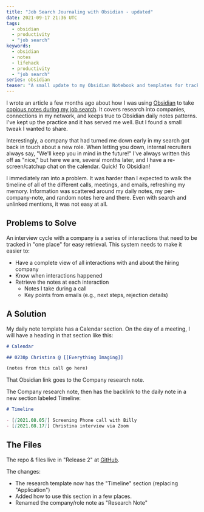 ```yaml
---
title: "Job Search Journaling with Obsidian - updated"
date: 2021-09-17 21:36 UTC
tags:
  - obsidian
  - productivity
  - "job search"
keywords:
  - obsidian
  - notes
  - lifehack
  - productivity
  - "job search"
series: obsidian
teaser: "A small update to my Obsidian Notebook and templates for tracking a job search"
---
```


[gh]: https://github.com/infews/job_search_in_obsidian/releases
[obs]: https://obsidian.md
[jobs]: /my-obsidian-for-a-job-search/

I wrote an article a few months ago about how I was using [Obsidian][obs] to take [copious notes during my job search][jobs]. It covers research into companies, connections in my network, and keeps true to Obsidian daily notes patterns. I've kept up the practice and it has served me well. But I found a small tweak I wanted to share.

Interestingly, a company that had turned me down early in my search got back in touch about a new role. When letting you down, internal recruiters always say, "We'll keep you in mind in the future!" I've always written this off as "nice," but here we are, several months later, and I have a re-screen/catchup chat on the calendar. Quick! To Obsidian!

I immediately ran into a problem. It was harder than I expected to walk the timeline of all of the different calls, meetings, and emails, refreshing my memory. Information was scattered around my daily notes, my per-company-note, and random notes here and there. Even with search and unlinked mentions, it was not easy at all.

## Problems to Solve

An interview cycle with a company is a series of interactions that need to be tracked in "one place" for easy retrieval. This system needs to make it easier to:

- Have a complete view of all interactions with and about the hiring company
- Know when interactions happened
- Retrieve the notes at each interaction
  - Notes I take during a call
  - Key points from emails (e.g., next steps, rejection details)
  
## A Solution

My daily note template has a Calendar section. On the day of a meeting, I will have a heading in that section like this:

```markdown
# Calendar

## 0230p Christina @ [[Everything Imaging]]

(notes from this call go here)
```

That Obsidian link goes to the Company research note.

The Company research note, then has the backlink to the daily note in a new section labeled Timeline:

```markdown
# Timeline

- [[2021.08.05]] Screening Phone call with Billy
- [[2021.08.17]] Christina interview via Zoom
```
## The Files

The repo & files live in "Release 2" at [GitHub][gh]. 

The changes:

- The research template now has the "Timeline" section (replacing "Application")
- Added how to use this section in a few places.
- Renamed the company/role note as "Research Note"





